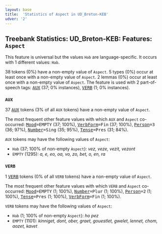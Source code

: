 ```yaml
---
layout: base
title:  'Statistics of Aspect in UD_Breton-KEB'
udver: '2'
---
```


## Treebank Statistics: UD_Breton-KEB: Features: `Aspect`

This feature is universal but the values `Hab` are language-specific.
It occurs with 1 different values: `Hab`.

38 tokens (0%) have a non-empty value of `Aspect`.
5 types (0%) occur at least once with a non-empty value of `Aspect`.
2 lemmas (0%) occur at least once with a non-empty value of `Aspect`.
The feature is used with 2 part-of-speech tags: <tt><a href="br_keb-pos-AUX.html">AUX</a></tt> (37; 0% instances), <tt><a href="br_keb-pos-VERB.html">VERB</a></tt> (1; 0% instances).

### `AUX`

37 <tt><a href="br_keb-pos-AUX.html">AUX</a></tt> tokens (3% of all `AUX` tokens) have a non-empty value of `Aspect`.

The most frequent other feature values with which `AUX` and `Aspect` co-occurred: <tt><a href="br_keb-feat-Mood.html">Mood</a></tt><tt>=EMPTY</tt> (37; 100%), <tt><a href="br_keb-feat-VerbForm.html">VerbForm</a></tt><tt>=Fin</tt> (37; 100%), <tt><a href="br_keb-feat-Person.html">Person</a></tt><tt>=3</tt> (36; 97%), <tt><a href="br_keb-feat-Number.html">Number</a></tt><tt>=Sing</tt> (35; 95%), <tt><a href="br_keb-feat-Tense.html">Tense</a></tt><tt>=Pres</tt> (31; 84%).

`AUX` tokens may have the following values of `Aspect`:

* `Hab` (37; 100% of non-empty `Aspect`): <em>vez, veze, vezit, vezont</em>
* `EMPTY` (1295): <em>a, e, eo, oa, vo, zo, bet, o, en, ra</em>

### `VERB`

1 <tt><a href="br_keb-pos-VERB.html">VERB</a></tt> tokens (0% of all `VERB` tokens) have a non-empty value of `Aspect`.

The most frequent other feature values with which `VERB` and `Aspect` co-occurred: <tt><a href="br_keb-feat-Mood.html">Mood</a></tt><tt>=EMPTY</tt> (1; 100%), <tt><a href="br_keb-feat-Number.html">Number</a></tt><tt>=Plur</tt> (1; 100%), <tt><a href="br_keb-feat-Person.html">Person</a></tt><tt>=2</tt> (1; 100%), <tt><a href="br_keb-feat-Tense.html">Tense</a></tt><tt>=Pres</tt> (1; 100%), <tt><a href="br_keb-feat-VerbForm.html">VerbForm</a></tt><tt>=Fin</tt> (1; 100%).

`VERB` tokens may have the following values of `Aspect`:

* `Hab` (1; 100% of non-empty `Aspect`): <em>ho pez</em>
* `EMPTY` (1101): <em>kinniget, dont, ober, graet, gouestlet, gwelet, lennet, chom, aozet, kavet</em>


